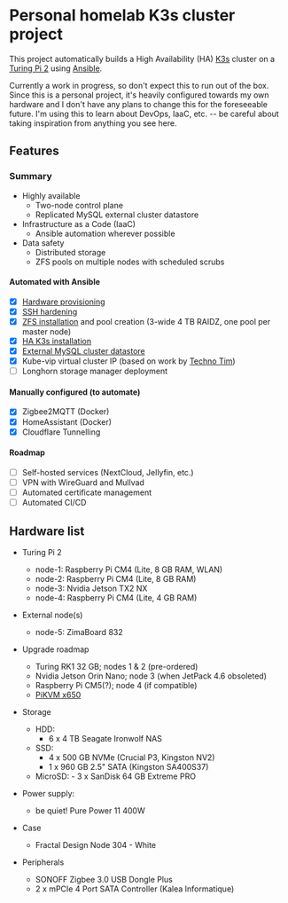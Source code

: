# Personal homelab K3s cluster project

This project automatically builds a High Availability (HA) [K3s](https://k3s.io/) cluster on a [Turing Pi 2](https://turingpi.com/product/turing-pi-2/) using [Ansible](https://www.ansible.com/).

Currently a work in progress, so don't expect this to run out of the box. Since this is a personal project, it's heavily configured towards my own hardware and I don't have any plans to change this for the foreseeable future. I'm using this to learn about DevOps, IaaC, etc. -- be careful about taking inspiration from anything you see here.

## Features

### Summary
- Highly available
	- Two-node control plane
	- Replicated MySQL external cluster datastore
- Infrastructure as a Code (IaaC)
	- Ansible automation wherever possible
- Data safety
	- Distributed storage
	- ZFS pools on multiple nodes with scheduled scrubs

#### Automated with Ansible
- [x] [Hardware provisioning](https://github.com/notthebee/infra)
- [x] [SSH hardening](https://github.com/geerlingguy/ansible-role-security)
- [x] [ZFS installation](https://github.com/mrlesmithjr/ansible-zfs) and pool creation (3-wide 4 TB RAIDZ, one pool per master node)
- [x] [HA K3s installation](https://github.com/PyratLabs/ansible-role-k3s)
- [x] [External MySQL cluster datastore](https://github.com/geerlingguy/ansible-role-mysql)
- [x] Kube-vip virtual cluster IP (based on work by [Techno Tim](https://github.com/techno-tim/k3s-ansible))
- [ ] Longhorn storage manager deployment

#### Manually configured (to automate)
- [x] Zigbee2MQTT (Docker)
- [x] HomeAssistant (Docker)
- [x] Cloudflare Tunnelling

#### Roadmap
- [ ] Self-hosted services (NextCloud, Jellyfin, etc.)
- [ ] VPN with WireGuard and Mullvad
- [ ] Automated certificate management
- [ ] Automated CI/CD

## Hardware list

- Turing Pi 2
	- node-1: Raspberry Pi CM4 (Lite, 8 GB RAM, WLAN)
	- node-2: Raspberry Pi CM4 (Lite, 8 GB RAM)
	- node-3: Nvidia Jetson TX2 NX
	- node-4: Raspberry Pi CM4 (Lite, 4 GB RAM)
- External node(s)
	- node-5: ZimaBoard 832
- Upgrade roadmap
	- Turing RK1 32 GB; nodes 1 & 2 (pre-ordered)
	- Nvidia Jetson Orin Nano; node 3 (when JetPack 4.6 obsoleted)
	- Raspberry Pi CM5(?); node 4 (if compatible)
	- [PiKVM x650](https://geekworm.com/products/pikvm-x650)

- Storage
	- HDD: 
		- 6 x 4 TB Seagate Ironwolf NAS
	- SSD: 
		- 4 x 500 GB NVMe (Crucial P3, Kingston NV2)
		- 1 x 960 GB 2.5" SATA (Kingston SA400S37)
	- MicroSD:
			- 3 x SanDisk 64 GB Extreme PRO
- Power supply:
	- be quiet! Pure Power 11 400W
- Case
	- Fractal Design Node 304 - White
- Peripherals
	- SONOFF Zigbee 3.0 USB Dongle Plus
	- 2 x mPCIe 4 Port SATA Controller (Kalea Informatique)